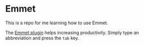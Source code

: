 # Emmet
This is a repo for me learning how to use Emmet. 

The [Emmet plugin](https://github.com/emmetio/emmet) helps increasing productivity. Simply type an abbreviation and press the `tab` key.  